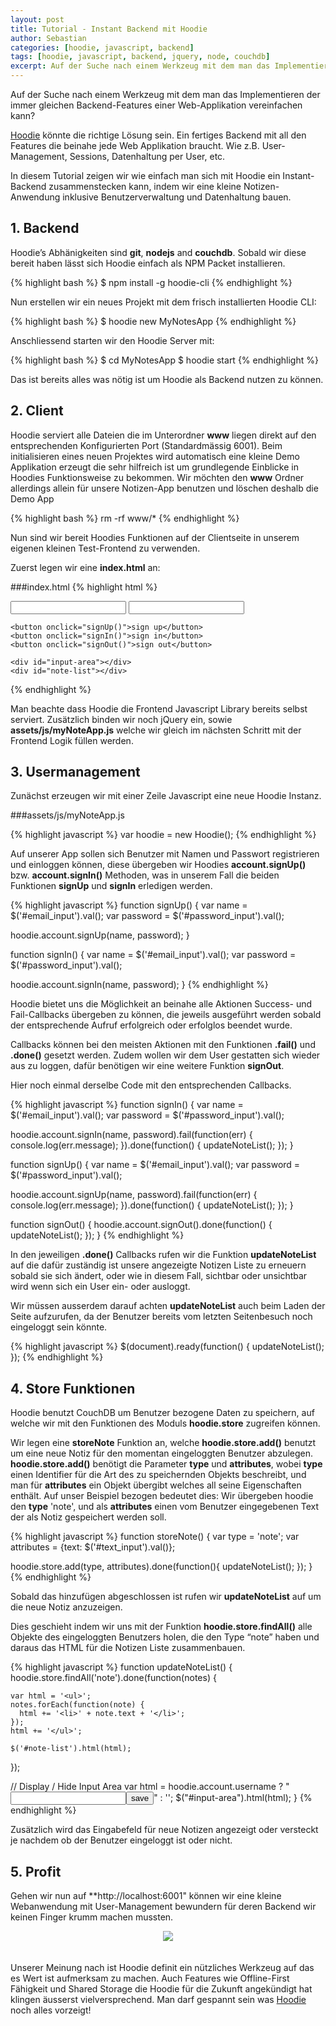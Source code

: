 ```yaml
---
layout: post
title: Tutorial - Instant Backend mit Hoodie
author: Sebastian
categories: [hoodie, javascript, backend]
tags: [hoodie, javascript, backend, jquery, node, couchdb]
excerpt: Auf der Suche nach einem Werkzeug mit dem man das Implementieren der immer gleichen Backend-Features einer Web-Applikation vereinfachen kann? [Hoodie](http://hood.ie/) könnte die richtige Lösung sein. Ein fertiges Backend mit all den Features die beinahe jede Web Applikation braucht. Wie z.B. User-Management, Sessions, Datenhaltung per User, etc.
---
```


Auf der Suche nach einem Werkzeug mit dem man das Implementieren der immer gleichen Backend-Features einer Web-Applikation vereinfachen kann?

[Hoodie](http://hood.ie/) könnte die richtige Lösung sein. Ein fertiges Backend mit all den Features die beinahe jede Web Applikation braucht. Wie z.B. User-Management, Sessions, Datenhaltung per User, etc.

In diesem Tutorial zeigen wir wie einfach man sich mit Hoodie ein Instant-Backend zusammenstecken kann, indem wir eine kleine Notizen-Anwendung inklusive Benutzerverwaltung und Datenhaltung bauen.
  
1\. Backend
-----------

Hoodie’s Abhänigkeiten sind **git**, **nodejs** and **couchdb**. Sobald wir diese bereit haben lässt sich Hoodie einfach als NPM Packet installieren.

{% highlight bash %}
$ npm install -g hoodie-cli
{% endhighlight %}

Nun erstellen wir ein neues Projekt mit dem frisch installierten Hoodie CLI:

{% highlight bash %}
$ hoodie new MyNotesApp
{% endhighlight %}

Anschliessend starten wir den Hoodie Server mit:

{% highlight bash %}
$ cd MyNotesApp
$ hoodie start
{% endhighlight %}

Das ist bereits alles was nötig ist um Hoodie als Backend nutzen zu können. 

2\. Client
----------

Hoodie serviert alle Dateien die im Unterordner **www** liegen direkt auf den entsprechenden Konfigurierten Port (Standardmässig 6001).
Beim initialisieren eines neuen Projektes wird automatisch eine kleine Demo Applikation erzeugt die sehr hilfreich ist um grundlegende Einblicke in Hoodies Funktionsweise zu bekommen. Wir möchten den **www** Ordner allerdings allein für unsere Notizen-App benutzen und löschen deshalb die Demo App

{% highlight bash %}
rm -rf www/*
{% endhighlight %}

Nun sind wir bereit Hoodies Funktionen auf der Clientseite in unserem eigenen kleinen Test-Frontend zu verwenden. 

Zuerst legen wir eine **index.html** an:

###index.html
{% highlight html %}
<!DOCTYPE html>
<html>
  <head>
    <script src="http://code.jquery.com/jquery-1.11.0.min.js"></script>
    <script src="/_api/_files/hoodie.js"></script>
    <script src="assets/js/myNoteApp.js"></script>
  </head>
  <body>
    <input type="text" id="email_input"/>
    <input type="password" id="password_input"/>
    
    <button onclick="signUp()">sign up</button>
    <button onclick="signIn()">sign in</button>
    <button onclick="signOut()">sign out</button>

    <div id="input-area"></div>
    <div id="note-list"></div>        
  </body>
</html>
{% endhighlight %}

Man beachte dass Hoodie die Frontend Javascript Library bereits selbst serviert. Zusätzlich binden wir noch jQuery ein, sowie **assets/js/myNoteApp.js** welche wir gleich im nächsten Schritt mit der Frontend Logik füllen werden.

3\. Usermanagement
------------------

Zunächst erzeugen wir mit einer Zeile Javascript eine neue Hoodie Instanz.

###assets/js/myNoteApp.js

{% highlight javascript %}
var hoodie = new Hoodie();
{% endhighlight %}

Auf unserer App sollen sich Benutzer mit Namen und Passwort registrieren und einloggen können, diese übergeben wir Hoodies **account.signUp()** bzw. **account.signIn()** Methoden, was in unserem Fall die beiden Funktionen **signUp** und **signIn** erledigen werden.

{% highlight javascript %}
function signUp() {
  var name = $('#email_input').val();
  var password = $('#password_input').val();

  hoodie.account.signUp(name, password);
}

function signIn() {
  var name = $('#email_input').val();
  var password = $('#password_input').val();

  hoodie.account.signIn(name, password);
}
{% endhighlight %}

Hoodie bietet uns die Möglichkeit an beinahe alle Aktionen Success- und Fail-Callbacks übergeben zu können, die jeweils ausgeführt werden sobald der entsprechende Aufruf erfolgreich oder erfolglos beendet wurde.

Callbacks können bei den meisten Aktionen mit den Funktionen **.fail()** und **.done()** gesetzt werden. Zudem wollen wir dem User gestatten sich wieder aus zu loggen, dafür benötigen wir eine weitere Funktion **signOut**.

Hier noch einmal derselbe Code mit den entsprechenden Callbacks.

{% highlight javascript %}
function signIn() {
  var name = $('#email_input').val();
  var password = $('#password_input').val();

  hoodie.account.signIn(name, password).fail(function(err) {
    console.log(err.message);
  }).done(function() {
    updateNoteList();
  });
}

function signUp() {
  var name = $('#email_input').val();
  var password = $('#password_input').val();

  hoodie.account.signUp(name, password).fail(function(err) {
    console.log(err.message);
  }).done(function() {
    updateNoteList();
  });
}

function signOut() {
  hoodie.account.signOut().done(function() {
    updateNoteList();
  });
}
{% endhighlight %}


In den jeweiligen **.done()** Callbacks rufen wir die Funktion **updateNoteList** auf die dafür zuständig ist unsere angezeigte Notizen Liste zu erneuern sobald sie sich ändert, oder wie in diesem Fall, sichtbar oder unsichtbar wird wenn sich ein User ein- oder ausloggt.

Wir müssen ausserdem darauf achten **updateNoteList** auch beim Laden der Seite aufzurufen, da der Benutzer bereits vom letzten Seitenbesuch noch eingeloggt sein könnte.

{% highlight javascript %}
$(document).ready(function() {
  updateNoteList();
});
{% endhighlight %}

4\. Store Funktionen
--------------------

Hoodie benutzt CouchDB um Benutzer bezogene Daten zu speichern, auf welche wir mit den Funktionen des Moduls **hoodie.store** zugreifen können.

Wir legen eine **storeNote** Funktion an, welche **hoodie.store.add()** benutzt um eine neue Notiz für den momentan eingeloggten Benutzer abzulegen. 
**hoodie.store.add()** benötigt die Parameter **type** und **attributes**, wobei **type** einen Identifier für die Art des zu speichernden Objekts beschreibt, und man für **attributes** ein Objekt übergibt welches all seine Eigenschaften enthält. Auf unser Beispiel bezogen bedeutet dies: Wir übergeben hoodie den **type** 'note', und als **attributes** einen vom Benutzer eingegebenen Text der als Notiz gespeichert werden soll.

{% highlight javascript %}
function storeNote() {
  var type = 'note';
  var attributes = {text: $('#text_input').val()};

  hoodie.store.add(type, attributes).done(function(){
    updateNoteList();
  });
}
{% endhighlight %}

Sobald das hinzufügen abgeschlossen ist rufen wir **updateNoteList** auf um die neue Notiz anzuzeigen.

Dies geschieht indem wir uns mit der Funktion **hoodie.store.findAll()** alle Objekte des eingeloggten Benutzers holen, die den Type “note” haben und daraus das HTML für die Notizen Liste zusammenbauen.

{% highlight javascript %}
function updateNoteList() {
  hoodie.store.findAll('note').done(function(notes) {

    var html = '<ul>';
    notes.forEach(function(note) {
      html += '<li>' + note.text + '</li>';
    });
    html += '</ul>';

    $('#note-list').html(html);
  });

  // Display / Hide Input Area
  var html = hoodie.account.username ? "<input type='text' id='text-input'><button onclick='storeNote()'>save</button>" : '';
  $("#input-area").html(html);
}
{% endhighlight %}

Zusätzlich wird das Eingabefeld für neue Notizen angezeigt oder versteckt je nachdem ob der Benutzer eingeloggt ist oder nicht.

5\. Profit
----------

Gehen wir nun auf **http://localhost:6001" können wir eine kleine Webanwendung mit User-Management bewundern für deren Backend wir keinen Finger krumm machen mussten.

<div style="text-align: center">
  <img src="{{ site.url }}/assets/img/blog/hoodie_notes_demo.png" style="width: auto; padding-bottom: 20px;"/>
</div>

Unserer Meinung nach ist Hoodie definit ein nützliches Werkzeug auf das es Wert ist aufmerksam zu machen. Auch Features wie Offline-First Fähigkeit und Shared Storage die Hoodie für die Zukunft angekündigt hat klingen äusserst vielversprechend. Man darf gespannt sein was [Hoodie](http://hood.ie/) noch alles vorzeigt!